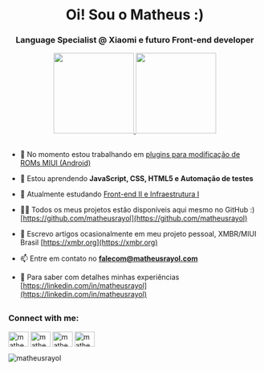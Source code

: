 <h1 align="center">Oi! Sou o Matheus :)</h1>
<h3 align="center">Language Specialist @ Xiaomi e futuro Front-end developer</h3>

<div align="center">
  <a href="https://github.com/matheusrayol">
  <img height="160em" src="https://github-readme-stats.vercel.app/api?username=matheusrayol&show_icons=true&theme=tokyonight&include_all_commits=true&count_private=true"/>
  <img height="160em" src="https://github-readme-stats.vercel.app/api/top-langs/?username=matheusrayol&layout=compact&langs_count=7&theme=tokyonight"/>
  </a>
</div>

##

- 🔭 No momento estou trabalhando em [plugins para modificação de ROMs MIUI (Android)](https://github.com/matheusrayol/srk-plugins)

- 🌱 Estou aprendendo **JavaScript, CSS, HTML5 e Automação de testes**

- 👯 Atualmente estudando [Front-end II e Infraestrutura I](https://github.com/matheusrayol/DH-CTD)

- 👨‍💻 Todos os meus projetos estão disponíveis aqui mesmo no GitHub :) [https://github.com/matheusrayol](https://github.com/matheusrayol)

- 📝 Escrevo artigos ocasionalmente em meu projeto pessoal, XMBR/MIUI Brasil [https://xmbr.org](https://xmbr.org)

- 📫 Entre em contato no **falecom@matheusrayol.com**

- 📄 Para saber com detalhes minhas experiências [https://linkedin.com/in/matheusrayol](https://linkedin.com/in/matheusrayol)

##
  
<h3 align="left">Connect with me:</h3>
<p align="left">
<a href="https://twitter.com/matheusrayolf" target="blank"><img align="center" src="https://raw.githubusercontent.com/rahuldkjain/github-profile-readme-generator/master/src/images/icons/Social/twitter.svg" alt="matheusrayolf" height="30" width="40" /></a>
<a href="https://linkedin.com/in/matheusrayol" target="blank"><img align="center" src="https://raw.githubusercontent.com/rahuldkjain/github-profile-readme-generator/master/src/images/icons/Social/linked-in-alt.svg" alt="matheusrayol" height="30" width="40" /></a>
<a href="https://fb.com/matheusrferreira" target="blank"><img align="center" src="https://raw.githubusercontent.com/rahuldkjain/github-profile-readme-generator/master/src/images/icons/Social/facebook.svg" alt="matheusrferreira" height="30" width="40" /></a>
<a href="https://instagram.com/matheusrayolf" target="blank"><img align="center" src="https://raw.githubusercontent.com/rahuldkjain/github-profile-readme-generator/master/src/images/icons/Social/instagram.svg" alt="matheusrayolf" height="30" width="40" /></a>
</p>
<p align="left">
<img src="https://komarev.com/ghpvc/?username=matheusrayol&label=Profile%20views&color=0e75b6&style=flat" alt="matheusrayol" />
</p>
